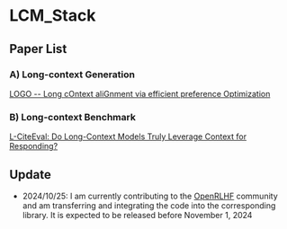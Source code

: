 # LCM_Stack

## Paper List

### A) Long-context Generation
[LOGO -- Long cOntext aliGnment via efficient preference Optimization](https://arxiv.org/abs/2410.18533)
### B) Long-context Benchmark
[L-CiteEval: Do Long-Context Models Truly Leverage Context for Responding?](https://arxiv.org/abs/2410.02115)

## Update
- 2024/10/25: I am currently contributing to the [OpenRLHF](https://github.com/OpenRLHF/OpenRLHF) community and am transferring and integrating the code into the corresponding library. It is expected to be released before November 1, 2024
